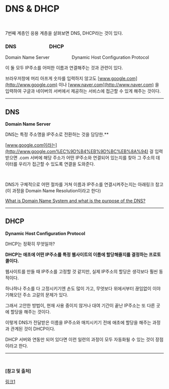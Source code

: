 # DNS & DHCP

</br>

7번째 계층인 응용 계층을 살펴보면 DNS, DHCP라는 것이 있다.

### DNS                           DHCP

Domain Name Server                  Dynamic Host Configuration Protocol

이 둘 모두 IP주소를 어떠한 이름과 연결해주는 것과 관련이 있다.

브라우저창에 머리 아프게 숫자를 입력하지 않고도 [www.google.com](http://www.google.com) 이나 [www.naver.com](http://www.naver.com) 을 입력하여 구글과 네이버의 서버에서 제공하는 서비스에 접근할 수 있게 해주는 것이다.

---

## DNS
**Domain Name Server**

DNS는 특정 주소명을 IP주소로 전환하는 것을 담당한.**

[www.google.com이라는](http://www.google.com%EC%9D%B4%EB%9D%BC%EB%8A%94) 걸 입력받으면 .com 서버에 해당 주소가 어떤 IP주소와 연결되어 있는지를 찾아 그 주소의 데이터를 우리가 접근할 수 있도록 연결을 도와준다.

</br>

DNS가 구체적으로 어떤 절차를 거쳐 이름과 IP주소를 연결시켜주는지는 아래링크 참고 (이 과정을 Domain Name Resolution이라고 한다)

[What is Domain Name System and what is the purpose of the DNS?](https://www.cloudns.net/blog/what-is-dns/)

---

## DHCP

**Dynamic Host Configuration Protocol**

DHCP는 정확히 무엇일까?

**DHCP는 애초에 어떤 IP주소를 특정 웹사이트의 이름에 할당해줄지를 결정하는 프로토콜이다.**

웹사이트를 만들 때 IP주소를 고정할 것 같지만, 실제 IP주소의 할당은 생각보다 훨씬 동적이다.

하나하나 주소를 다 고정시키기엔 손도 많이 가고, 무엇보다 위에서부터 끊임없이 이야기해오던 주소 고갈의 문제가 있다.

그래서 고안한 방법이, 현재 사용 중이지 않거나 대여 기간이 끝난 IP주소는 또 다른 곳에 할당을 해주는 것이다.

이렇게 DNS가 전달받은 이름을 IP주소와 매치시키기 전에 애초에 할당을 해주는 과정과 관계된 것이 DHCP이다.

DHCP 서버와 연동만 되어 있다면 이런 일련의 과정이 모두 자동화될 수 있는 것이 장점이라고 한다.


---

</br>

**[참고 및 출처]**

[링크1](https://stitchcoding.tistory.com/4)
